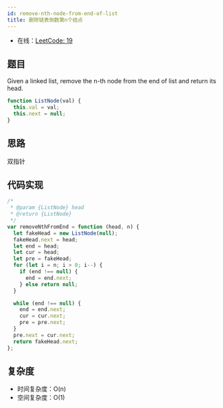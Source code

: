 ```yaml
---
id: remove-nth-node-from-end-of-list
title: 删除链表倒数第n个结点
---
```


- 在线：[LeetCode: 19](https://leetcode.com/problems/remove-nth-node-from-end-of-list/)

## 题目

Given a linked list, remove the n-th node from the end of list and return its head.

```js
function ListNode(val) {
  this.val = val;
  this.next = null;
}
```

## 思路

双指针

## 代码实现

```js
/*
 * @param {ListNode} head
 * @return {ListNode}
 */
var removeNthFromEnd = function (head, n) {
  let fakeHead = new ListNode(null);
  fakeHead.next = head;
  let end = head;
  let cur = head;
  let pre = fakeHead;
  for (let i = n; i > 0; i--) {
    if (end !== null) {
      end = end.next;
    } else return null;
  }

  while (end !== null) {
    end = end.next;
    cur = cur.next;
    pre = pre.next;
  }
  pre.next = cur.next;
  return fakeHead.next;
};
```

## 复杂度

- 时间复杂度：O(n)
- 空间复杂度：O(1)
